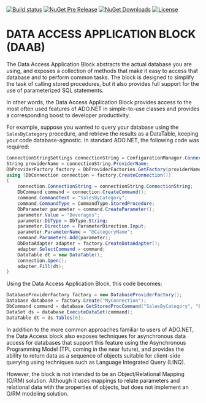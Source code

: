 [![Build status](https://ci.appveyor.com/api/projects/status/2yn8u67mpbnjfyvt/branch/master?svg=true)](https://ci.appveyor.com/project/EnterpriseLibrary/data-access-application-block/branch/master)
[![NuGet Pre Release](https://img.shields.io/nuget/vpre/EnterpriseLibrary.Data.NetCore.svg)](https://www.nuget.org/packages/EnterpriseLibrary.Data.NetCore)
[![NuGet Downloads](https://img.shields.io/nuget/dt/EnterpriseLibrary.Data.NetCore.svg)](https://www.nuget.org/packages/EnterpriseLibrary.Data.NetCore)
[![License](https://img.shields.io/badge/license-apache%202.0-60C060.svg)](https://github.com/EnterpriseLibrary/data-access-application-block/blob/master/LICENSE)


# DATA ACCESS APPLICATION BLOCK (DAAB)

The Data Access Application Block abstracts the actual database you are using, and exposes a collection of methods that
make it easy to access that database and to perform common tasks. The block is designed to simplify the task of calling
stored procedures, but it also provides full support for the use of parameterized SQL statements.

In other words, the Data Access Application Block provides access to the most often used features of ADO.NET in
simple-to-use classes and provides a corresponding boost to developer productivity.

For example, suppose you wanted to query your database using the `SalesByCategory` procedure, and retrieve the results
as a DataTable, keeping your code database-agnostic. In standard ADO.NET, the following code was required:

```csharp
ConnectionStringSettings connectionString = ConfigurationManager.ConnectionStrings["MyConnection"];
String providerName = connectionString.ProviderName;
DbProviderFactory factory = DbProviderFactories.GetFactory(providerName);
using (DbConnection connection = factory.CreateConnection())
{
    connection.ConnectionString = connectionString.ConnectionString;
    DbCommand command = connection.CreateCommand();
    command.CommandText = "SalesByCategory";
    command.CommandType = CommandType.StoredProcedure;
    DbParameter parameter = command.CreateParameter();
    parameter.Value = "Beverages";
    parameter.DbType = DbType.String;
    parameter.Direction = ParameterDirection.Input;
    parameter.ParameterName = "@CategoryName";
    command.Parameters.Add(parameter);
    DbDataAdapter adapter = factory.CreateDataAdapter();
    adapter.SelectCommand = command;
    DataTable dt = new DataTable();
    connection.Open();
    adapter.Fill(dt);
}
```
Using the Data Access Application Block, this code becomes:
```csharp
DatabaseProviderFactory factory = new DatabaseProviderFactory();
Database database = factory.Create("MyConnection");
DbCommand command = database.GetStoredProcCommand("SalesByCategory", "Beverages");
DataSet ds = database.ExecuteDataSet(command);
DataTable dt = ds.Tables[0];
```

In addition to the more common approaches familiar to users of ADO.NET, the Data Access block also exposes techniques
for asynchronous data access for databases that support this feature using the Asynchronous Programming Model (TPL
coming in the near future), and provides the ability to return data as a sequence of objects suitable for client-side
querying using techniques such as Language Integrated Query (LINQ).

However, the block is not intended to be an Object/Relational Mapping (O/RM) solution. Although it uses mappings to
relate parameters and relational data with the properties of objects, but does not implement an O/RM modeling solution.
